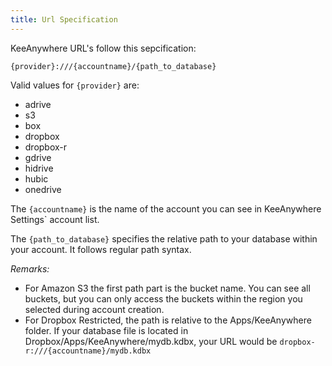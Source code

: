 ```yaml
---
title: Url Specification
---
```

KeeAnywhere URL's follow this sepcification:

`{provider}:///{accountname}/{path_to_database}` 

Valid values for `{provider}` are:
* adrive
* s3
* box
* dropbox
* dropbox-r
* gdrive
* hidrive
* hubic
* onedrive

The `{accountname}` is the name of the account you can see in KeeAnywhere Settings` account list.

The `{path_to_database}` specifies the relative path to your database within your account. It follows regular path syntax.

*Remarks:*
* For Amazon S3 the first path part is the bucket name. You can see all buckets, but you can only access the buckets within the region you selected during account creation.
* For Dropbox Restricted, the path is relative to the Apps/KeeAnywhere folder.  If your database file is located in Dropbox/Apps/KeeAnywhere/mydb.kdbx, your URL would be `dropbox-r:///{accountname}/mydb.kdbx`





